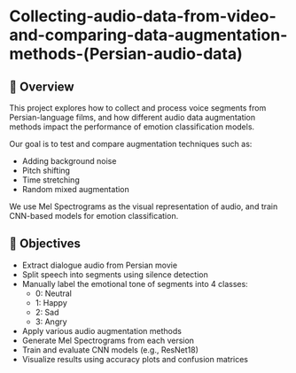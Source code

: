 # Collecting-audio-data-from-video-and-comparing-data-augmentation-methods-(Persian-audio-data)

## 📌 Overview

This project explores how to collect and process voice segments from Persian-language films, and how different audio data augmentation methods impact the performance of emotion classification models.

Our goal is to test and compare augmentation techniques such as:
- Adding background noise
- Pitch shifting
- Time stretching
- Random mixed augmentation

We use Mel Spectrograms as the visual representation of audio, and train CNN-based models for emotion classification.

## 🎯 Objectives

- Extract dialogue audio from Persian movie
- Split speech into segments using silence detection
- Manually label the emotional tone of segments into 4 classes:
  - 0: Neutral
  - 1: Happy
  - 2: Sad
  - 3: Angry
- Apply various audio augmentation methods
- Generate Mel Spectrograms from each version
- Train and evaluate CNN models (e.g., ResNet18)
- Visualize results using accuracy plots and confusion matrices



